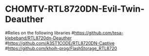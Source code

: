 # CHOMTV-RTL8720DN-Evil-Twin-Deauther
#Relies on the following libraries
#https://github.com/tesa-klebeband/RTL8720dn-Deauther
#https://github.com/A3ST1CODE/RTL8720DN-Captive
#https://github.com/khoih-prog/FlashStorage_RTL8720
